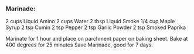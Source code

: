 ### Marinade: 

2 cups Liquid Amino
2 cups Water
2 tbsp Liquid Smoke
1/4 cup Maple Syrup
2 tsp Cumin
2 tsp Pepper
2 tsp Garlic Powder
2 tsp Smoked Paprika

Marinate for 1 hour and place on parchment paper on baking sheet. 
Bake at 400 degrees for 25 minutes
Save Marinade, good for 7 days. 